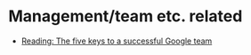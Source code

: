 # Management/team etc. related

* [Reading: The five keys to a successful Google team](https://embeddeduse.com/2022/04/29/reading-the-five-keys-to-a-successful-google-team/)